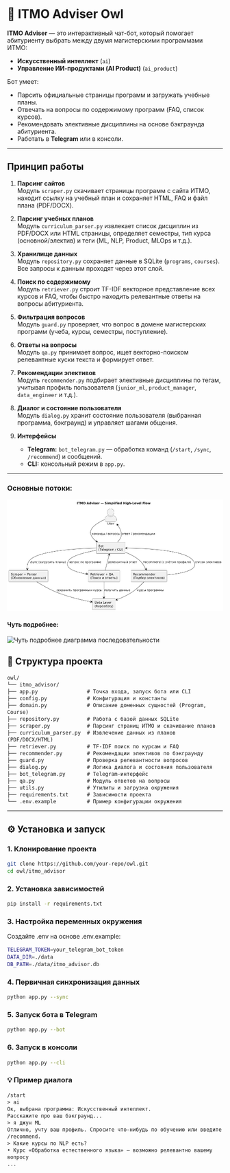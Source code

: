 # 🦉 ITMO Adviser Owl

**ITMO Adviser** — это интерактивный чат-бот, который помогает абитуриенту выбрать между двумя магистерскими программами ИТМО:

- **Искусственный интеллект** (`ai`)
- **Управление ИИ-продуктами (AI Product)** (`ai_product`)

Бот умеет:
- Парсить официальные страницы программ и загружать учебные планы.
- Отвечать на вопросы по содержимому программ (FAQ, список курсов).
- Рекомендовать элективные дисциплины на основе бэкграунда абитуриента.
- Работать в **Telegram** или в консоли.

---

## Принцип работы

1. **Парсинг сайтов**  
   Модуль `scraper.py` скачивает страницы программ с сайта ИТМО, находит ссылку на учебный план и сохраняет HTML, FAQ и файл плана (PDF/DOCX).

2. **Парсинг учебных планов**  
   Модуль `curriculum_parser.py` извлекает список дисциплин из PDF/DOCX или HTML страницы, определяет семестры, тип курса (основной/электив) и теги (ML, NLP, Product, MLOps и т.д.).

3. **Хранилище данных**  
   Модуль `repository.py` сохраняет данные в SQLite (`programs`, `courses`). Все запросы к данным проходят через этот слой.

4. **Поиск по содержимому**  
   Модуль `retriever.py` строит TF-IDF векторное представление всех курсов и FAQ, чтобы быстро находить релевантные ответы на вопросы абитуриента.

5. **Фильтрация вопросов**  
   Модуль `guard.py` проверяет, что вопрос в домене магистерских программ (учеба, курсы, семестры, поступление).

6. **Ответы на вопросы**  
   Модуль `qa.py` принимает вопрос, ищет векторно-поиском релевантные куски текста и формирует ответ.

7. **Рекомендации элективов**  
   Модуль `recommender.py` подбирает элективные дисциплины по тегам, учитывая профиль пользователя (`junior_ml`, `product_manager`, `data_engineer` и т.д.).

8. **Диалог и состояние пользователя**  
   Модуль `dialog.py` хранит состояние пользователя (выбранная программа, бэкграунд) и управляет шагами общения.

9. **Интерфейсы**  
   - **Telegram:** `bot_telegram.py` — обработка команд (`/start`, `/sync`, `/recommend`) и сообщений.  
   - **CLI:** консольный режим в `app.py`.

---
### Основные потоки:
![База](itmo_advisor/docs/d2.png)
#### Чуть подробнее:
![Чуть подробнее диаграмма последовательности](docs/d1.png)

## 📂 Структура проекта
````
owl/
└── itmo_advisor/
├── app.py                # Точка входа, запуск бота или CLI
├── config.py             # Конфигурация и константы
├── domain.py             # Описание доменных сущностей (Program, Course)
├── repository.py         # Работа с базой данных SQLite
├── scraper.py            # Парсинг страниц ИТМО и скачивание планов
├── curriculum_parser.py  # Извлечение данных из планов (PDF/DOCX/HTML)
├── retriever.py          # TF-IDF поиск по курсам и FAQ
├── recommender.py        # Рекомендации элективов по бэкграунду
├── guard.py              # Проверка релевантности вопросов
├── dialog.py             # Логика диалога и состояния пользователя
├── bot_telegram.py       # Telegram-интерфейс
├── qa.py                 # Модуль ответов на вопросы
├── utils.py              # Утилиты и загрузка окружения
├── requirements.txt      # Зависимости проекта
└── .env.example          # Пример конфигурации окружения
````

---

## ⚙️ Установка и запуск

### 1. Клонирование проекта
```bash
git clone https://github.com/your-repo/owl.git
cd owl/itmo_advisor
```

### 2. Установка зависимостей
```bash
pip install -r requirements.txt
```

### 3. Настройка переменных окружения
Создайте .env на основе .env.example:
```bash
TELEGRAM_TOKEN=your_telegram_bot_token
DATA_DIR=./data
DB_PATH=./data/itmo_advisor.db
```

### 4. Первичная синхронизация данных
```bash
python app.py --sync
```
### 5. Запуск бота в Telegram
```bash
python app.py --bot
```
### 6. Запуск в консоли
```bash
python app.py --cli
```

### 💡 Пример диалога
```
/start
> ai
Ок, выбрана программа: Искусственный интеллект.
Расскажите про ваш бэкграунд...
> я джун ML
Отлично, учту ваш профиль. Спросите что-нибудь по обучению или введите /recommend.
> Какие курсы по NLP есть?
• Курс «Обработка естественного языка» — возможно релевантно вашему вопросу
...
```

